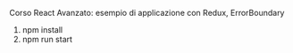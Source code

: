 Corso React Avanzato: esempio di applicazione con Redux, ErrorBoundary

1. npm install
2. npm run start
